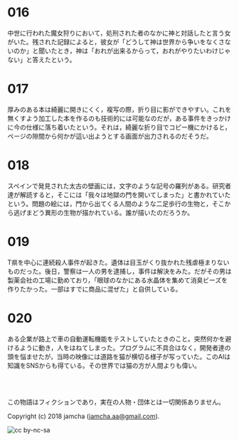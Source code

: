 # 016

中世に行われた魔女狩りにおいて，処刑された者のなかに神と対話したと言う女がいた。残された記録によると，彼女が「どうして神は世界から争いをなくさないのか」と聞いたとき，神は「おれが出来るからって，おれがやりたいわけじゃない」と答えたという。  

# 017

厚みのある本は綺麗に開きにくく，複写の際，折り目に影ができやすい。これを無くすよう加工した本を作るのも技術的には可能なのだが，ある事件をきっかけに今の仕様に落ち着いたという。それは，綺麗な折り目でコピー機にかけると，ページの隙間から何かが這い出ようとする画面が出力されるのだそうだ。  

# 018

スペインで発見された太古の壁画には，文字のような記号の羅列がある。研究者達が解読すると，そこには「我々は地獄の門を開いてしまった」と書かれていたという。問題の絵には，門から出てくる人間のような二足歩行の生物と，そこから逃げまどう異形の生物が描かれている。誰が描いたのだろうか。  

# 019

T県を中心に連続殺人事件が起きた。遺体は目玉がくり抜かれた残虐極まりないものだった。後日，警察は一人の男を逮捕し，事件は解決をみた。だがその男は製薬会社の工場に勤めており，「眼球のなかにある水晶体を集めて消臭ビーズを作りたかった。一部はすでに商品に混ぜた」と自供している。  

# 020

ある企業が路上で車の自動運転機能をテストしていたときのこと。突然何かを避けるように動き，人をはねてしまった。プログラムに不具合はなく，開発者達の頭を悩ませたが，当時の映像には道路を猫が横切る様子が写っていた。このAIは知識をSNSからも得ている。その世界では猫の方が人間よりも偉い。  

<br>  
<br>  

この物語はフィクションであり，実在の人物・団体とは一切関係ありません。  

Copyright (c) 2018 jamcha (jamcha.aa@gmail.com).  

![cc by-nc-sa](http://i.creativecommons.org/l/by-nc-sa/4.0/88x31.png)
